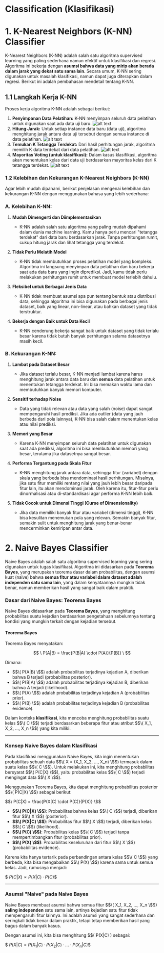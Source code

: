 # Classification (Klasifikasi)

# 1. K-Nearest Neighbors (K-NN) Classifier
K-Nearest Neighbors (K-NN) adalah salah satu algoritma supervised learning yang paling sederhana namun efektif untuk klasifikasi dan regresi. Algoritma ini bekerja dengan **asumsi bahwa data yang mirip akan berada dalam jarak yang dekat satu sama lain**. Secara umum, K-NN sering digunakan untuk masalah klasifikasi, namun dapat juga diterapkan dalam regresi. Berikut ini adalah pembahasan mendetail tentang K-NN.


## 1.1 Langkah Kerja K-NN
Proses kerja algoritma K-NN adalah sebagai berikut:


1. **Penyimpanan Data Pelatihan:** K-NN menyimpan seluruh data pelatihan untuk digunakan saat ada data uji baru.
![alt text](image.png)
2. **Hitung Jarak:** Untuk setiap instance data baru (data uji), algoritma menghitung jarak antara data uji tersebut dengan semua instance di data pelatihan.
![alt text](image-1.png)
3. **Temukan K Tetangga Terdekat:** Dari hasil perhitungan jarak, algoritma memilih K data terdekat dari data pelatihan.
![alt text](image-2.png)
4. **Mayoritas Voting (untuk klasifikasi):** Dalam kasus klasifikasi, algoritma akan menentukan kelas dari data uji berdasarkan mayoritas kelas dari K tetangga terdekat.
![alt text](image-3.png)

### 1.2 **Kelebihan dan Kekurangan K-Nearest Neighbors (K-NN)**

Agar lebih mudah dipahami, berikut penjelasan mengenai kelebihan dan kekurangan K-NN dengan menggunakan bahasa yang lebih sederhana:


### A. **Kelebihan K-NN:**

1. **Mudah Dimengerti dan Diimplementasikan**
   - K-NN adalah salah satu algoritma yang paling mudah dipahami dalam dunia machine learning. Kamu hanya perlu mencari "tetangga terdekat" dari data baru berdasarkan jarak. Tanpa perhitungan rumit, cukup hitung jarak dan lihat tetangga yang terdekat.

2. **Tidak Perlu Melatih Model**
   - K-NN tidak membutuhkan proses pelatihan model yang kompleks. Algoritma ini langsung menyimpan data pelatihan dan baru bekerja saat ada data baru yang ingin diprediksi. Jadi, kamu tidak perlu melakukan perhitungan rumit untuk membuat model terlebih dahulu.

3. **Fleksibel untuk Berbagai Jenis Data**
   - K-NN tidak membuat asumsi apa pun tentang bentuk atau distribusi data, sehingga algoritma ini bisa digunakan pada berbagai jenis dataset, baik yang linear, non-linear, atau bahkan dataset yang tidak terstruktur.

4. **Bekerja dengan Baik untuk Data Kecil**
   - K-NN cenderung bekerja sangat baik untuk dataset yang tidak terlalu besar karena tidak butuh banyak perhitungan selama datasetnya masih kecil.


### B. **Kekurangan K-NN:**

1. **Lambat pada Dataset Besar**
   - Jika dataset terlalu besar, K-NN menjadi lambat karena harus menghitung jarak antara data baru dan **semua** data pelatihan untuk menentukan tetangga terdekat. Ini bisa memakan waktu lama dan membutuhkan banyak memori komputer.

2. **Sensitif terhadap Noise**
   - Data yang tidak relevan atau data yang salah (noise) dapat sangat mempengaruhi hasil prediksi. Jika ada outlier (data yang jauh berbeda dari pola lainnya), K-NN bisa salah dalam menentukan kelas atau nilai prediksi.

3. **Memori yang Besar**
   - Karena K-NN menyimpan seluruh data pelatihan untuk digunakan saat ada prediksi, algoritma ini bisa membutuhkan memori yang besar, terutama jika datasetnya sangat besar.

4. **Performa Tergantung pada Skala Fitur**
   - K-NN menghitung jarak antara data, sehingga fitur (variabel) dengan skala yang berbeda bisa mendominasi hasil perhitungan. Misalnya, jika satu fitur memiliki rentang nilai yang jauh lebih besar daripada fitur lain, itu akan mendominasi jarak. Oleh karena itu, fitur-fitur perlu dinormalisasi atau di-standardisasi agar performa K-NN lebih baik.

5. **Tidak Cocok untuk Dimensi Tinggi (Curse of Dimensionality)**
   - Jika data memiliki banyak fitur atau variabel (dimensi tinggi), K-NN bisa kesulitan menemukan pola yang relevan. Semakin banyak fitur, semakin sulit untuk menghitung jarak yang benar-benar mencerminkan kemiripan antar data.

   
# 2. Naive Bayes Classifier
Naive Bayes adalah salah satu algoritma supervised learning yang sering digunakan untuk tugas klasifikasi. Algoritma ini didasarkan pada **Teorema Bayes**, yang merupakan teorema dasar dalam probabilitas, dengan asumsi kuat (naive) bahwa **semua fitur atau variabel dalam dataset adalah independen satu sama lain**, yang dalam kenyataannya mungkin tidak benar, namun memberikan hasil yang sangat baik dalam praktik.

### **Dasar dari Naive Bayes: Teorema Bayes**

Naive Bayes didasarkan pada **Teorema Bayes**, yang menghitung probabilitas suatu kejadian berdasarkan pengetahuan sebelumnya tentang kondisi yang mungkin terkait dengan kejadian tersebut.

#### **Teorema Bayes**

Teorema Bayes menyatakan:

$$
\
P(A|B) = \frac{P(B|A) \cdot P(A)}{P(B)}
\
$$

Dimana:
- $$\( P(A|B) \$$) adalah probabilitas terjadinya kejadian A, diberikan bahwa B terjadi (probabilitas posterior).
- $$\( P(B|A) \$$) adalah probabilitas terjadinya kejadian B, diberikan bahwa A terjadi (likelihood).
- $$\( P(A) \$$) adalah probabilitas terjadinya kejadian A (probabilitas prior).
- $$\( P(B) \$$) adalah probabilitas terjadinya kejadian B (probabilitas evidence).

Dalam konteks **klasifikasi**, kita mencoba menghitung probabilitas suatu kelas $$\( C \$$) terjadi berdasarkan beberapa fitur atau atribut $$\( X_1, X_2, ..., X_n \$$) yang kita miliki.

---

### **Konsep Naive Bayes dalam Klasifikasi**

Pada klasifikasi menggunakan Naive Bayes, kita ingin menentukan probabilitas sebuah data $$\( X = (X_1, X_2, ..., X_n) \$$) termasuk dalam suatu kelas $$\( C \$$). Untuk melakukan ini, kita menghitung probabilitas bersyarat $$\( P(C|X) \$$), yaitu probabilitas kelas $$\( C \$$) terjadi mengingat data $$\( X \$$).

Menggunakan Teorema Bayes, kita dapat menghitung probabilitas posterior $$\( P(C|X) \$$) sebagai berikut:

$$\
P(C|X) = \frac{P(X|C) \cdot P(C)}{P(X)}
\$$

- **$$\( P(C|X) \$$)**: Probabilitas bahwa kelas $$\( C \$$) terjadi, diberikan fitur $$\( X \$$) (posterior).
- **$$\( P(X|C) \$$)**: Probabilitas fitur $$\( X \$$) terjadi, diberikan kelas $$\( C \$$) (likelihood).
- **$$\( P(C) \$$)**: Probabilitas kelas $$\( C \$$) terjadi tanpa mempertimbangkan fitur (probabilitas prior).
- **$$\( P(X) \$$)**: Probabilitas keseluruhan dari fitur $$\( X \$$) (probabilitas evidence).

Karena kita hanya tertarik pada perbandingan antara kelas $$\( C \$$) yang berbeda, kita bisa mengabaikan $$\( P(X) \$$) karena sama untuk semua kelas. Jadi, rumusnya menjadi:

$$\
P(C|X) \propto P(X|C) \cdot P(C)
\$$

---

### **Asumsi "Naive" pada Naive Bayes**

Naive Bayes membuat asumsi bahwa semua fitur $$\( X_1, X_2, ..., X_n \$$) **saling independen** satu sama lain, artinya kejadian satu fitur tidak mempengaruhi fitur lainnya. Ini adalah asumsi yang sangat sederhana dan seringkali tidak benar dalam praktik, tetapi tetap memberikan hasil yang bagus dalam banyak kasus.

Dengan asumsi ini, kita bisa menghitung $$\( P(X|C) \) sebagai:

$$\
P(X|C) = P(X_1|C) \cdot P(X_2|C) \cdot ... \cdot P(X_n|C)
\$$
